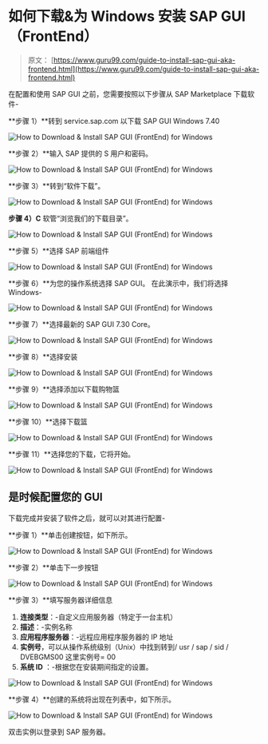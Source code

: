# 如何下载&为 Windows 安装 SAP GUI（FrontEnd）

> 原文： [https://www.guru99.com/guide-to-install-sap-gui-aka-frontend.html](https://www.guru99.com/guide-to-install-sap-gui-aka-frontend.html)

在配置和使用 SAP GUI 之前，您需要按照以下步骤从 SAP Marketplace 下载软件-

**步骤 1）**转到 service.sap.com 以下载 SAP GUI Windows 7.40

![How to Download & Install SAP GUI (FrontEnd) for Windows](img/86b03dbcf7ce636c338e9a826916482b.png "Guide to Install SAP GUI aka FrontEnd")

**步骤 2）**输入 SAP 提供的 S 用户和密码。

![How to Download & Install SAP GUI (FrontEnd) for Windows](img/8a3b184fc19b69e69242e6467bc2dde0.png "Guide to Install SAP GUI aka FrontEnd")

**步骤 3）**转到“软件下载”。

![How to Download & Install SAP GUI (FrontEnd) for Windows](img/cbfd97b9d6aa9818cb861b9f5332f675.png "Guide to Install SAP GUI aka FrontEnd")

**步骤 4）C** 软管“浏览我们的下载目录”。

![How to Download & Install SAP GUI (FrontEnd) for Windows](img/861f9a153ef27bb5867a5c97ed3365bc.png "Guide to Install SAP GUI aka FrontEnd")

**步骤 5）**选择 SAP 前端组件

![How to Download & Install SAP GUI (FrontEnd) for Windows](img/8208aa115295508715d2ac5c2f11b090.png "Guide to Install SAP GUI aka FrontEnd")

**步骤 6）**为您的操作系统选择 SAP GUI。 在此演示中，我们将选择 Windows-

![How to Download & Install SAP GUI (FrontEnd) for Windows](img/794427ffe46f79eb5e7815aaa77fc034.png "Guide to Install SAP GUI aka FrontEnd")

**步骤 7）**选择最新的 SAP GUI 7.30 Core。

![How to Download & Install SAP GUI (FrontEnd) for Windows](img/c8c056f3484a5db4daea0b1de7154fd4.png "Guide to Install SAP GUI aka FrontEnd")

**步骤 8）**选择安装

![How to Download & Install SAP GUI (FrontEnd) for Windows](img/70930851447a14a6f19d6bc874c526fc.png "Guide to Install SAP GUI aka FrontEnd")

**步骤 9）**选择添加以下载购物篮

![How to Download & Install SAP GUI (FrontEnd) for Windows](img/f554c35c485ee549223bb595a95586b3.png "Guide to Install SAP GUI aka FrontEnd")

**步骤 10）**选择下载篮

![How to Download & Install SAP GUI (FrontEnd) for Windows](img/b3d5204a89f645ab0ee82f919b2ee80f.png "Guide to Install SAP GUI aka FrontEnd")

**步骤 11）**选择您的下载，它将开始。

![How to Download & Install SAP GUI (FrontEnd) for Windows](img/e2905efa104c0dd1e2915567a96faf6d.png "Guide to Install SAP GUI aka FrontEnd")

## 是时候配置您的 GUI

下载完成并安装了软件之后，就可以对其进行配置-

**步骤 1）**单击创建按钮，如下所示。

![How to Download & Install SAP GUI (FrontEnd) for Windows](img/e4756ebf156c59884a2c5dd63daf557b.png "Guide to Install SAP GUI aka FrontEnd")

**步骤 2）**单击下一步按钮

![How to Download & Install SAP GUI (FrontEnd) for Windows](img/45be24f0511c6ddc8e82a581b002208b.png "Guide to Install SAP GUI aka FrontEnd")

**步骤 3）**填写服务器详细信息

1.  **连接类型**：-自定义应用服务器（特定于一台主机）
2.  **描述**：-实例名称
3.  **应用程序服务器**：-远程应用程序服务器的 IP 地址
4.  **实例号**，可以从操作系统级别（Unix）中找到转到/ usr / sap / sid / DVEBGMS00 这里实例号= 00
5.  **系统 ID** ：-根据您在安装期间指定的设置。

![How to Download & Install SAP GUI (FrontEnd) for Windows](img/0c10cb09af4d96051aa4c61b85ad44c7.png "Guide to Install SAP GUI aka FrontEnd")

**步骤 4）**创建的系统将出现在列表中，如下所示。

![How to Download & Install SAP GUI (FrontEnd) for Windows](img/4fdadb9f03a81ba2f02867c27c182bd3.png "Guide to Install SAP GUI aka FrontEnd")

双击实例以登录到 SAP 服务器。